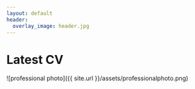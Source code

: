 ```yaml
---
layout: default
header:
  overlay_image: header.jpg
---
```

# Latest CV
![professional photo]({{ site.url }}/assets/professionalphoto.png)

